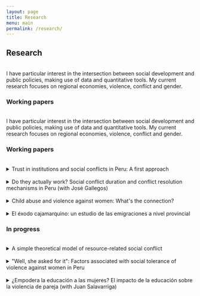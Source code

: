 ```yaml
---
layout: page
title: Research
menu: main
permalink: /research/
---
```


## Research

<br />
I have particular interest in the intersection between social development and public policies, making use of data and quantitative tools. My current research focuses on regional economies, violence, conflict and gender.

### Working papers
<br />
I have particular interest in the intersection between social development and public policies, making use of data and quantitative tools. My current research focuses on regional economies, violence, conflict and gender.

### Working papers
<br />
<details>
    <summary>Trust in institutions and social conflicts in Peru: A first approach</summary>
    <br />
    This paper explores the relationship between two social common phenomenon in Peru: distrust in public institutions and social conflict. Using administrative data from the Ombudsman's Office and combining them with data from a household survey, I found a negative and significant relationship between the presence of social conflicts in districts where they have had some level of influence and citizens' trust in six important Peruvian institutions.
</details>

<br />
<details>
    <summary>Do they actually work? Social conflict duration and conflict resolution mechanisms in Peru (with José Gallegos)</summary>
    <br />
    We explore how a strategy that promotes dialogue among conflicting parties through dialogue spaces and the generation of commitments may have an effect on the duration of social conflicts (and therefore in its effectiveness in reducing potential risks) in Peru. Using survival-time models and a novel administrative dataset, we found that establishing a dialogue space increases the duration of conflict cases by 20 months, with the generation of commitments exacerbating this effect by 0.76 months, after controlling for several contextual characteristics.
</details>

<br />
<details>
    <summary>Child abuse and violence against women: What's the connection?</summary>
    <br />
    This is a project in an early stage.
</details>

<br />
<details>
    <summary>El éxodo cajamarquino: un estudio de las emigraciones a nivel provincial</summary>
    <br />
    This is a project in an early stage.
</details>

### In progress
<br />
<details>
    <summary>A simple theoretical model of resource-related social conflict</summary>
    <br />
    I developt a mathematical model to analyze what originates resource-related conflicts and what drives their intensity and duration. The model incorporate key concepts such as horizontal inequality and relative deprivation, land use, information asymmetry and commitments. 
</details>

<br />
<details>
    <summary>"Well, she asked for it": Factors associated with social tolerance of violence against women in Peru</summary>
    <br />
    This is a research project.
</details>

<br />
<details>
    <summary>¿Empodera la educación a las mujeres? El impacto de la educación sobre la violencia de pareja (with Juan Salavarriga)</summary>
    <br />
    This is a research project.
</details>
